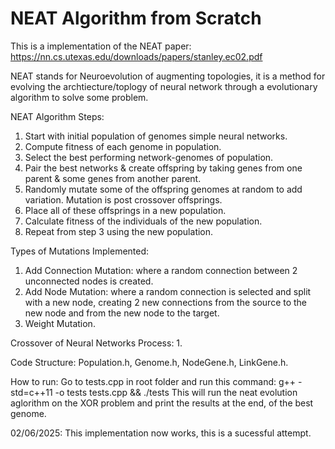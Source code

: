 # NEAT Algorithm from Scratch

This is a implementation of the NEAT paper: https://nn.cs.utexas.edu/downloads/papers/stanley.ec02.pdf

NEAT stands for Neuroevolution of augmenting topologies, it is a method for evolving the archtiecture/toplogy of neural network through a evolutionary algorithm to solve some problem.

NEAT Algorithm Steps:
1. Start with initial population of genomes simple neural networks. 
2. Compute fitness of each genome in population. 
3. Select the best performing network-genomes of population. 
4. Pair the best networks & create offspring by taking genes from one parent & some genes from another parent.
5. Randomly mutate some of the offspring genomes at random to add variation. Mutation is post crossover offsprings.
6. Place all of these offsprings in a new population. 
7. Calculate fitness of the individuals of the new population.
8. Repeat from step 3 using the new population.

Types of Mutations Implemented:
1. Add Connection Mutation: where a random connection between 2 unconnected nodes is created.
2. Add Node Mutation: where a random connection is selected and split with a new node, creating 2 new connections from the  source to the new node and from the new node to the target.
3. Weight Mutation.

Crossover of Neural Networks Process:
1. 

Code Structure: Population.h, Genome.h, NodeGene.h, LinkGene.h.


How to run:
Go to tests.cpp in root folder and run this command: g++ -std=c++11 -o tests tests.cpp && ./tests
This will run the neat evolution aglorithm on the XOR problem and print the results at the end, of the best genome.

02/06/2025: This implementation now works, this is a sucessful attempt. 

